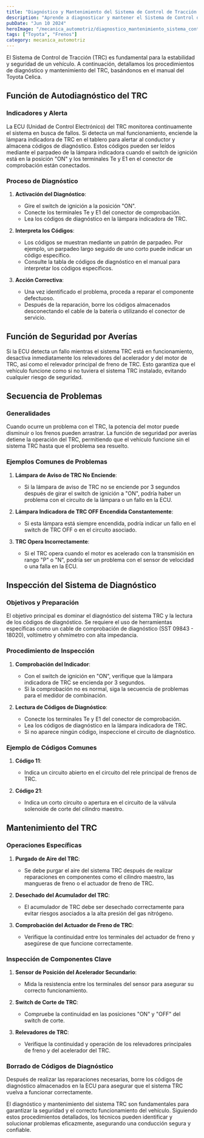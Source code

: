 ```yaml
---
title: "Diagnóstico y Mantenimiento del Sistema de Control de Tracción (TRC)"
description: "Aprende a diagnosticar y mantener el Sistema de Control de Tracción (TRC) del Toyota Celica. Descubre cómo funciona el autodiagnóstico, la función de seguridad por averías y el procedimiento de mantenimiento completo para garantizar una conducción segura y eficiente."
pubDate: "Jun 10 2024"
heroImage: "/mecanica_automotriz/diagnostico_mantenimiento_sistema_control_TRC.webp"
tags: ["Toyota", "Frenos"]
category: mecanica_automotriz
---
```


El Sistema de Control de Tracción (TRC) es fundamental para la estabilidad y seguridad de un vehículo. A continuación, detallamos los procedimientos de diagnóstico y mantenimiento del TRC, basándonos en el manual del Toyota Celica.

## Función de Autodiagnóstico del TRC

### Indicadores y Alerta

La ECU (Unidad de Control Electrónico) del TRC monitorea continuamente el sistema en busca de fallos. Si detecta un mal funcionamiento, enciende la lámpara indicadora de TRC en el tablero para alertar al conductor y almacena códigos de diagnóstico. Estos códigos pueden ser leídos mediante el parpadeo de la lámpara indicadora cuando el switch de ignición está en la posición "ON" y los terminales Te y E1 en el conector de comprobación están conectados.

### Proceso de Diagnóstico

1. **Activación del Diagnóstico**:

   - Gire el switch de ignición a la posición "ON".
   - Conecte los terminales Te y E1 del conector de comprobación.
   - Lea los códigos de diagnóstico en la lámpara indicadora de TRC.

2. **Interpreta los Códigos**:

   - Los códigos se muestran mediante un patrón de parpadeo. Por ejemplo, un parpadeo largo seguido de uno corto puede indicar un código específico.
   - Consulte la tabla de códigos de diagnóstico en el manual para interpretar los códigos específicos.

3. **Acción Correctiva**:
   - Una vez identificado el problema, proceda a reparar el componente defectuoso.
   - Después de la reparación, borre los códigos almacenados desconectando el cable de la batería o utilizando el conector de servicio.

## Función de Seguridad por Averías

Si la ECU detecta un fallo mientras el sistema TRC está en funcionamiento, desactiva inmediatamente los relevadores del acelerador y del motor de TRC, así como el relevador principal de freno de TRC. Esto garantiza que el vehículo funcione como si no tuviera el sistema TRC instalado, evitando cualquier riesgo de seguridad.

## Secuencia de Problemas

### Generalidades

Cuando ocurre un problema con el TRC, la potencia del motor puede disminuir o los frenos pueden arrastrar. La función de seguridad por averías detiene la operación del TRC, permitiendo que el vehículo funcione sin el sistema TRC hasta que el problema sea resuelto.

### Ejemplos Comunes de Problemas

1. **Lámpara de Aviso de TRC No Enciende**:

   - Si la lámpara de aviso de TRC no se enciende por 3 segundos después de girar el switch de ignición a "ON", podría haber un problema con el circuito de la lámpara o un fallo en la ECU.

2. **Lámpara Indicadora de TRC OFF Encendida Constantemente**:

   - Si esta lámpara está siempre encendida, podría indicar un fallo en el switch de TRC OFF o en el circuito asociado.

3. **TRC Opera Incorrectamente**:
   - Si el TRC opera cuando el motor es acelerado con la transmisión en rango "P" o "N", podría ser un problema con el sensor de velocidad o una falla en la ECU.

## Inspección del Sistema de Diagnóstico

### Objetivos y Preparación

El objetivo principal es dominar el diagnóstico del sistema TRC y la lectura de los códigos de diagnóstico. Se requiere el uso de herramientas específicas como un cable de comprobación de diagnóstico (SST 09843 - 18020), voltímetro y ohmímetro con alta impedancia.

### Procedimiento de Inspección

1. **Comprobación del Indicador**:

   - Con el switch de ignición en "ON", verifique que la lámpara indicadora de TRC se encienda por 3 segundos.
   - Si la comprobación no es normal, siga la secuencia de problemas para el medidor de combinación.

2. **Lectura de Códigos de Diagnóstico**:
   - Conecte los terminales Te y E1 del conector de comprobación.
   - Lea los códigos de diagnóstico en la lámpara indicadora de TRC.
   - Si no aparece ningún código, inspeccione el circuito de diagnóstico.

### Ejemplo de Códigos Comunes

1. **Código 11**:

   - Indica un circuito abierto en el circuito del rele principal de frenos de TRC.

2. **Código 21**:
   - Indica un corto circuito o apertura en el circuito de la válvula solenoide de corte del cilindro maestro.

## Mantenimiento del TRC

### Operaciones Específicas

1. **Purgado de Aire del TRC**:

   - Se debe purgar el aire del sistema TRC después de realizar reparaciones en componentes como el cilindro maestro, las mangueras de freno o el actuador de freno de TRC.

2. **Desechado del Acumulador del TRC**:

   - El acumulador de TRC debe ser desechado correctamente para evitar riesgos asociados a la alta presión del gas nitrógeno.

3. **Comprobación del Actuador de Freno de TRC**:
   - Verifique la continuidad entre los terminales del actuador de freno y asegúrese de que funcione correctamente.

### Inspección de Componentes Clave

1. **Sensor de Posición del Acelerador Secundario**:

   - Mida la resistencia entre los terminales del sensor para asegurar su correcto funcionamiento.

2. **Switch de Corte de TRC**:

   - Compruebe la continuidad en las posiciones "ON" y "OFF" del switch de corte.

3. **Relevadores de TRC**:
   - Verifique la continuidad y operación de los relevadores principales de freno y del acelerador del TRC.

### Borrado de Códigos de Diagnóstico

Después de realizar las reparaciones necesarias, borre los códigos de diagnóstico almacenados en la ECU para asegurar que el sistema TRC vuelva a funcionar correctamente.

El diagnóstico y mantenimiento del sistema TRC son fundamentales para garantizar la seguridad y el correcto funcionamiento del vehículo. Siguiendo estos procedimientos detallados, los técnicos pueden identificar y solucionar problemas eficazmente, asegurando una conducción segura y confiable.
